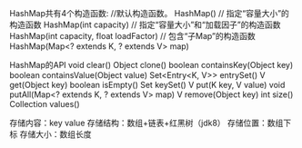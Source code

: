 HashMap共有4个构造函数:
//默认构造函数。
HashMap()
// 指定“容量大小”的构造函数
HashMap(int capacity)
// 指定“容量大小”和“加载因子”的构造函数
HashMap(int capacity, float loadFactor)
// 包含“子Map”的构造函数
HashMap(Map<? extends K, ? extends V> map)

HashMap的API
void                 clear()
Object               clone()
boolean              containsKey(Object key)
boolean              containsValue(Object value)
Set<Entry<K, V>>     entrySet()
V                    get(Object key)
boolean              isEmpty()
Set<K>               keySet()
V                    put(K key, V value)
void                 putAll(Map<? extends K, ? extends V> map)
V                    remove(Object key)
int                  size()
Collection<V>        values()

存储内容：key value
存储结构：数组+链表+红黑树（jdk8）
存储位置：数组下标
存储大小：数组长度